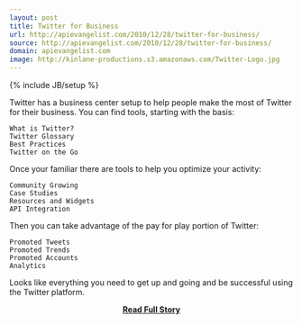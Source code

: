 ```yaml
---
layout: post
title: Twitter for Business
url: http://apievangelist.com/2010/12/28/twitter-for-business/
source: http://apievangelist.com/2010/12/28/twitter-for-business/
domain: apievangelist.com
image: http://kinlane-productions.s3.amazonaws.com/Twitter-Logo.jpg
---
```

{% include JB/setup %}<p>Twitter has a business center setup to help people make the most of Twitter for their business.
You can find tools, starting with the basis:

	What is Twitter?
	Twitter Glossary
	Best Practices
	Twitter on the Go

Once your familiar there are tools to help you optimize your activity:

	Community Growing
	Case Studies
	Resources and Widgets
	API Integration

Then you can take advantage of the pay for play portion of Twitter:

	Promoted Tweets
	Promoted Trends
	Promoted Accounts
	Analytics

Looks like everything you need to get up and going and be successful using the Twitter platform.</p>
<center><p><a href="http://apievangelist.com/2010/12/28/twitter-for-business/" style='padding:25px; font-sze:18px; font-weight: bold;'>Read Full Story</a></p></center>
